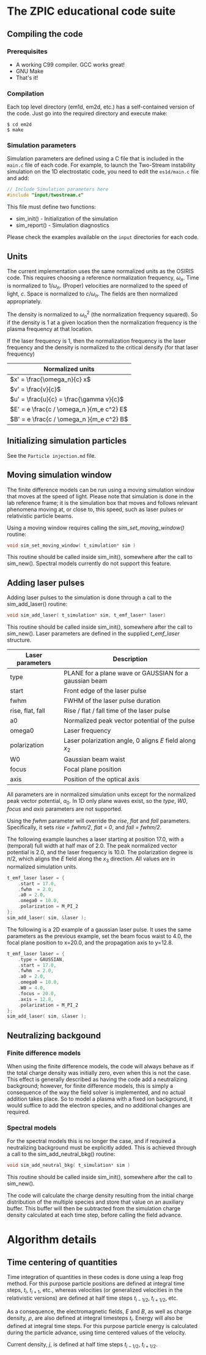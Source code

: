 # The ZPIC educational code suite

## Compiling the code

### Prerequisites
* A working C99 compiler. GCC works great!
* GNU Make
* That's it!

### Compilation
Each top level directory (em1d, em2d, etc.) has a self-contained version of the code. Just go into the required directory and execute make:

```
$ cd em2d
$ make
```

### Simulation parameters
Simulation parameters are defined using a C file that is included in the `main.c` file of each code. For example, to launch the Two-Stream instability simulation on the 1D electrostatic code, you need to edit the `es1d/main.c` file and add:

```C
// Include Simulation parameters here
#include "input/twostream.c"
```

This file must define two functions:

* sim_init()	- Initialization of the simulation
* sim_report() - Simulation diagnostics

Please check the examples available on the `input` directories for each code.

## Units

The current implementation uses the same normalized units as the OSIRIS code. This requires choosing a reference normalization frequency, $\omega_n$. Time is normalized to $1/\omega_n$. (Proper) velocities are normalized to the speed of light, $c$. Space is normalized to $c/\omega_n$. The fields are then normalized appropriately.

The density is normalized to $\omega_n^2$ (the normalization frequency squared). So if the density is 1 at a given location then the normalization frequency is the plasma frequency at that location. 

If the laser frequency is 1, then the normalization frequency is the laser frequency and the density is normalized to the critical densify (for that laser frequency)

|       Normalized units                   |
| ---------------------------------------- |
| $x' = \frac{\omega_n}{c} x$|
| $v' = \frac{v}{c}$ |
| $u' = \frac{u}{c} = \frac{\gamma v}{c}$ |
| $E' = e \frac{c / \omega_n }{m_e c^2} E$ |
| $B' = e \frac{c / \omega_n }{m_e c^2} B$ |

## Initializing simulation particles

See the `Particle injection.md` file.

## Moving simulation window

The finite difference models can be run using a moving simulation window that moves at the speed of light. Please note that simulation is done in the lab reference frame; it is the simulation box that moves and follows relevant phenomena moving at, or close to, this speed, such as laser pulses or relativistic particle beams.

Using a moving window requires calling the _sim\_set\_moving\_window()_ routine:

```C
void sim_set_moving_window( t_simulation* sim )
```

This routine should be called inside sim\_init(), somewhere after the call to sim\_new(). Spectral models currently do not support this feature.

## Adding laser pulses

Adding laser pulses to the simulation is done through a call to the sim\_add\_laser() routine:

```C
void sim_add_laser( t_simulation* sim, t_emf_laser* laser)
```

This routine should be called inside sim\_init(), somewhere after the call to sim\_new(). Laser parameters are defined in the supplied _t\_emf\_laser_ structure.

| Laser parameters| Description|
|---|---|
| type | PLANE for a plane wave or GAUSSIAN for a gaussian beam |
| start | Front edge of the laser pulse |
| fwhm  | FWHM of the laser pulse duration |
| rise, flat, fall  | Rise / flat / fall time of the laser pulse |
| a0  | Normalized peak vector potential of the pulse |
| omega0 | Laser frequency |
| polarization | Laser polarization angle, 0 aligns $E$ field along $x_2$ |
| W0 | Gaussian beam waist |
| focus | Focal plane position |
| axis | Position of the optical axis |
 
All parameters are in normalized simulation units except for the normalized peak vector potential, $a_0$. In 1D only plane waves exist, so the _type_, _W0_, _focus_ and _axis_ parameters are not supported.

Using the _fwhm_ parameter will override the _rise_, _flat_ and _fall_ parameters. Specifically, it sets _rise = fwhm/2_, _flat = 0_, and _fall = fwhm/2_.

The following example launches a laser starting at position 17.0, with a (temporal) full width at half max of 2.0. The peak normalized vector potential is 2.0, and the laser frequency is 10.0. The polarization degree is $\pi/2$, which aligns the $E$ field along the $x_3$ direction. All values are in normalized simulation units. 

```C
t_emf_laser laser = {
	.start = 17.0,
	.fwhm  = 2.0,
	.a0 = 2.0,
	.omega0 = 10.0,
	.polarization = M_PI_2
};
sim_add_laser( sim, &laser );
```

The following is a 2D example of a gaussian laser pulse. It uses the same parameters as the previous example, set the beam focus waist to 4.0, the focal plane position to x=20.0, and the propagation axis to y=12.8. 

```C
t_emf_laser laser = {
	.type = GAUSSIAN,
	.start = 17.0,
	.fwhm  = 2.0,
	.a0 = 2.0,
	.omega0 = 10.0,
	.W0 = 4.0,
	.focus = 20.0,
	.axis = 12.8,
	.polarization = M_PI_2
};
sim_add_laser( sim, &laser );
```

## Neutralizing backgound

### Finite difference models

When using the finite difference models, the code will always behave as if the total charge density was initially zero, even when this is not the case. This effect is generally described as having the code add a neutralizing background; however, for finite difference models, this is simply a consequence of the way the field solver is implemented, and no actual addition takes place. So to model a plasma with a fixed ion background, it would suffice to add the electron species, and no additional changes are required.

### Spectral models

For the spectral models this is no longer the case, and if required a neutralizing background must be explicitly added. This is achieved through a call to the sim\_add\_neutral\_bkg() routine:

```C
void sim_add_neutral_bkg( t_simulation* sim )
```

This routine should be called inside sim\_init(), somewhere after the call to sim\_new().

The code will calculate the charge density resulting from the initial charge distribution of the multiple species and store that value on an auxiliary buffer. This buffer will then be subtracted from the simulation charge density calculated at each time step, before calling the field advance.

# Algorithm details

## Time centering of quantities

Time integration of quantities in these codes is done using a leap frog method. For this purpose particle positions are defined at integral time steps, $t_i$, $t_{i+1}$, etc., whereas velocities (or generalized velocities in the relativistic versions) are defined at half time steps $t_{i-1/2}$, $t_{i+1/2}$, etc.

As a consequence, the electromagnetic fields, $E$ and $B$, as well as charge density, $\rho$, are also defined at integral timesteps $t_i$. Energy will also be defined at integral time steps. For this purpose particle energy is calculated during the particle advance, using time centered values of the velocity.

Current density, $j$, is defined at half time steps $t_{i-1/2}$, $t_{i+1/2}$.

